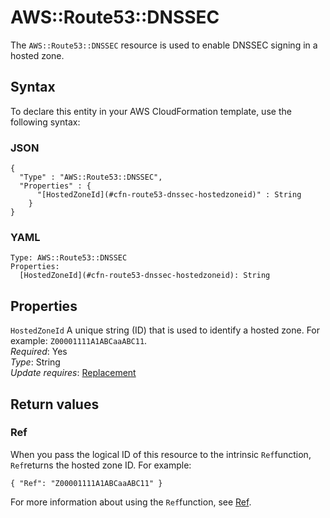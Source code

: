 # AWS::Route53::DNSSEC<a name="aws-resource-route53-dnssec"></a>

The `AWS::Route53::DNSSEC` resource is used to enable DNSSEC signing in a hosted zone\.

## Syntax<a name="aws-resource-route53-dnssec-syntax"></a>

To declare this entity in your AWS CloudFormation template, use the following syntax:

### JSON<a name="aws-resource-route53-dnssec-syntax.json"></a>

```
{
  "Type" : "AWS::Route53::DNSSEC",
  "Properties" : {
      "[HostedZoneId](#cfn-route53-dnssec-hostedzoneid)" : String
    }
}
```

### YAML<a name="aws-resource-route53-dnssec-syntax.yaml"></a>

```
Type: AWS::Route53::DNSSEC
Properties: 
  [HostedZoneId](#cfn-route53-dnssec-hostedzoneid): String
```

## Properties<a name="aws-resource-route53-dnssec-properties"></a>

`HostedZoneId`  <a name="cfn-route53-dnssec-hostedzoneid"></a>
A unique string \(ID\) that is used to identify a hosted zone\. For example: `Z00001111A1ABCaaABC11`\.  
*Required*: Yes  
*Type*: String  
*Update requires*: [Replacement](https://docs.aws.amazon.com/AWSCloudFormation/latest/UserGuide/using-cfn-updating-stacks-update-behaviors.html#update-replacement)

## Return values<a name="aws-resource-route53-dnssec-return-values"></a>

### Ref<a name="aws-resource-route53-dnssec-return-values-ref"></a>

 When you pass the logical ID of this resource to the intrinsic `Ref`function, `Ref`returns the hosted zone ID\. For example:

 `{ "Ref": "Z00001111A1ABCaaABC11" }` 

For more information about using the `Ref`function, see [Ref](https://docs.aws.amazon.com/AWSCloudFormation/latest/UserGuide/intrinsic-function-reference-ref.html)\.